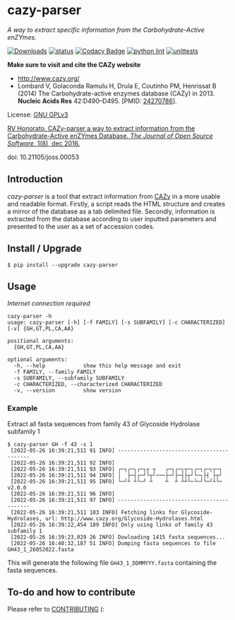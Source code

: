 # cazy-parser
*A way to extract specific information from the Carbohydrate-Active enZYmes.*

[![Downloads](https://pepy.tech/badge/cazy-parser)](https://pepy.tech/project/cazy-parser)
[![status](http://joss.theoj.org/papers/f709afe5d720fc6eee82fca277942a46/status.svg)](http://joss.theoj.org/papers/f709afe5d720fc6eee82fca277942a46)
[![Codacy Badge](https://app.codacy.com/project/badge/Grade/33f087332ec24da689268a13d2f4ca23)](https://www.codacy.com/gh/rvhonorato/cazy-parser/dashboard?utm_source=github.com&amp;utm_medium=referral&amp;utm_content=rvhonorato/cazy-parser&amp;utm_campaign=Badge_Grade)
[![python lint](https://github.com/rvhonorato/cazy-parser/actions/workflows/lint.yml/badge.svg)](https://github.com/rvhonorato/cazy-parser/actions/workflows/lint.yml)
[![unittests](https://github.com/rvhonorato/cazy-parser/actions/workflows/unittests.yml/badge.svg)](https://github.com/rvhonorato/cazy-parser/actions/workflows/unittests.yml)

**Make sure to visit and cite the CAZy website**

* http://www.cazy.org/
* Lombard V, Golaconda Ramulu H, Drula E, Coutinho PM, Henrissat B (2014) The Carbohydrate-active enzymes database (CAZy) in 2013. **Nucleic Acids Res** 42:D490–D495. [PMID: [24270786](http://www.ncbi.nlm.nih.gov/sites/entrez?db=pubmed&cmd=search&term=24270786)].

License: [GNU GPLv3](https://www.gnu.org/licenses/gpl-3.0.html)

[RV Honorato. CAZy-parser a way to extract information from the Carbohydrate-Active enZYmes Database. *The Journal of Open Source Software*, 1(8), dec 2016.](https://github.com/openjournals/joss-papers/blob/master/joss.00053/10.21105.joss.00053.pdf)

doi: 10.21105/joss.00053


## Introduction
 *cazy-parser* is a tool that extract information from [CAZy](http://www.cazy.org/) in a more usable and readable format. Firstly, a script reads the HTML structure and creates a mirror of the database as a tab delimited file. Secondly, information is extracted from the database according to user inputted parameters and presented to the user as a set of accession codes.

## Install / Upgrade
```
$ pip install --upgrade cazy-parser
```


## Usage

*Internet connection required*


```
cazy-parser -h
usage: cazy-parser [-h] [-f FAMILY] [-s SUBFAMILY] [-c CHARACTERIZED] [-v] {GH,GT,PL,CA,AA}

positional arguments:
  {GH,GT,PL,CA,AA}

optional arguments:
  -h, --help            show this help message and exit
  -f FAMILY, --family FAMILY
  -s SUBFAMILY, --subfamily SUBFAMILY
  -c CHARACTERIZED, --characterized CHARACTERIZED
  -v, --version         show version
```

### Example

Extract all fasta sequences from family 43 of Glycoside Hydrolase subfamily 1

```
$ cazy-parser GH -f 43 -s 1
 [2022-05-26 16:39:21,511 91 INFO] ------------------------------------------
 [2022-05-26 16:39:21,511 92 INFO]
 [2022-05-26 16:39:21,511 93 INFO] ┌─┐┌─┐┌─┐┬ ┬   ┌─┐┌─┐┬─┐┌─┐┌─┐┬─┐
 [2022-05-26 16:39:21,511 94 INFO] │  ├─┤┌─┘└┬┘───├─┘├─┤├┬┘└─┐├┤ ├┬┘
 [2022-05-26 16:39:21,511 95 INFO] └─┘┴ ┴└─┘ ┴    ┴  ┴ ┴┴└─└─┘└─┘┴└─ v2.0.0
 [2022-05-26 16:39:21,511 96 INFO]
 [2022-05-26 16:39:21,511 97 INFO] ------------------------------------------
 [2022-05-26 16:39:21,511 183 INFO] Fetching links for Glycoside-Hydrolases, url: http://www.cazy.org/Glycoside-Hydrolases.html
 [2022-05-26 16:39:22,454 189 INFO] Only using links of family 43 subfamily 1
 [2022-05-26 16:39:23,029 26 INFO] Dowloading 1415 fasta sequences...
 [2022-05-26 16:40:32,187 51 INFO] Dumping fasta sequences to file GH43_1_26052022.fasta
```

This will generate the following file `GH43_1_DDMMYYY.fasta` containing the fasta sequences.

## To-do and how to contribute

Please refer to [CONTRIBUTING](CONTRIBUTING.md) (:
